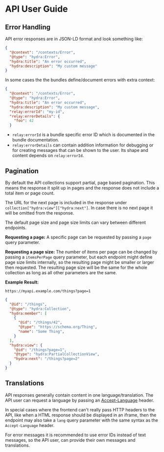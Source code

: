# API User Guide

## Error Handling

API error responses are in JSON-LD format and look something like:

```json
{
  "@context": "/contexts/Error",
  "@type": "hydra:Error",
  "hydra:title": "An error occurred",
  "hydra:description": "My custom message"
}
```

In some cases the the bundles define/document errors with extra context:

```json
{
  "@context": "/contexts/Error",
  "@type": "hydra:Error",
  "hydra:title": "An error occurred",
  "hydra:description": "My custom message",
  "relay:errorId": "my-id",
  "relay:errorDetails": {
    "foo": 42
  }
```

* `relay:errorId` is a bundle specific error ID which is documented in the bundle documentation.
* `relay:errorDetails` can contain addition information for debugging or for creating messages that can be shown to the user. Its shape and content depends on `relay:errorId`.

## Pagination

By default the API collections support partial, page based pagination. This means the response it split up in pages and the response does not include a total item or page count.

The URL for the next page is included in the response under `collection["hydra:view"]["hydra:next"]`. In case there is no next page it will be omitted from the response.

The default page size and page size limits can vary between different endpoints.

**Requesting a page:** A specific page can be requested by passing a `page` query parameter.

**Requesting a page size:** The number of items per page can be changed by passing a `itemsPerPage` query parameter, but each endpoint might define page size limits internally, so the resulting page might be smaller or larger then requested. The resulting page size will be the same for the whole collection as long as all other parameters are the same.

**Example Result:**

```
https://myapi.example.com/things?page=1
```

```json
{
  "@id": "/things",
  "@type": "hydra:Collection",
  "hydra:member": [
    {
      "@id": "/things/42",
      "@type": "https://schema.org/Thing",
      "name": "Some Thing",
    }
  ],
  "hydra:view": {
    "@id": "/things?page=1",
    "@type": "hydra:PartialCollectionView",
    "hydra:next": "/things?page=2"
  }
}
```


## Translations

API responses generally contain content in one language/translation. The API user can request a language by passing an [Accept-Language](https://developer.mozilla.org/en-US/docs/Web/HTTP/Headers/Accept-Language) header.

In special cases where the frontend can't really pass HTTP headers to the API, like when a HTML response should be displayed in an iframe, then the endpoint may also take a `lang` query parameter with the same syntax as the `Accept-Language` header.

For error messages it is recommended to use error IDs instead of text messages, so the API user, can provide their own messages and translations.
